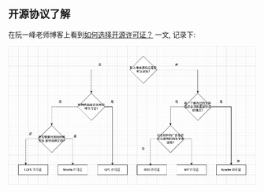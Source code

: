 ## 开源协议了解

在阮一峰老师博客上看到[如何选择开源许可证？](https://www.ruanyifeng.com/blog/2011/05/how_to_choose_free_software_licenses.html) 一文, 记录下:

![license](https://raw.githubusercontent.com/liaohui5/images/main/images/202501221355751.png)
